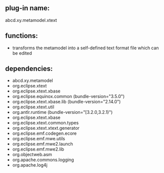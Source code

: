 ## plug-in name: 
 abcd.xy.metamodel.xtext


## functions:
- transforms the metamodel into a self-defined text format file which can be edited

## dependencies:
- abcd.xy.metamodel
- org.eclipse.xtext
- org.eclipse.xtext.xbase
- org.eclipse.equinox.common (bundle-version="3.5.0")
- org.eclipse.xtext.xbase.lib (bundle-version="2.14.0")
- org.eclipse.xtext.util
- org.antlr.runtime (bundle-version="[3.2.0,3.2.1)")
- org.eclipse.xtext.xbase
- org.eclipse.xtext.common.types
- org.eclipse.xtext.xtext.generator
- org.eclipse.emf.codegen.ecore
- org.eclipse.emf.mwe.utils
- org.eclipse.emf.mwe2.launch
- org.eclipse.emf.mwe2.lib
- org.objectweb.asm
- org.apache.commons.logging
- org.apache.log4j

